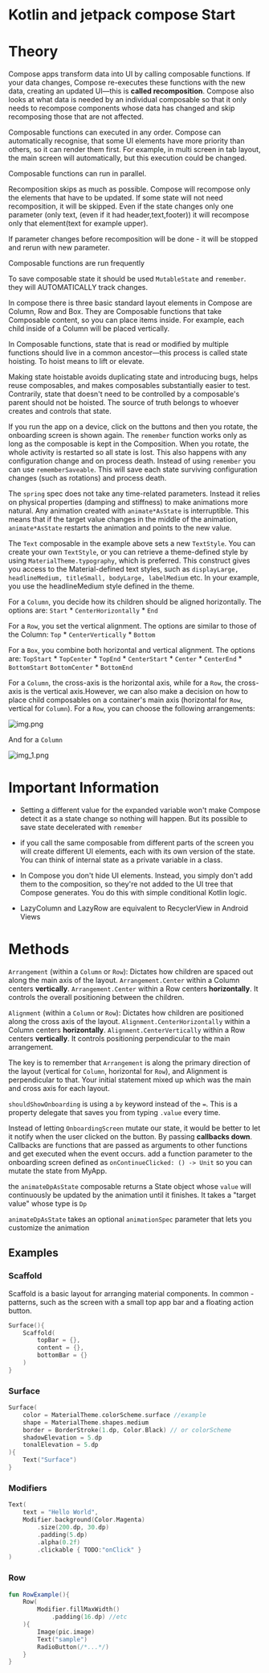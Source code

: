 # Kotlin and jetpack compose Start

# **Theory**

Compose apps transform data into UI by calling composable functions. If your data changes,
Compose re-executes these functions with the new data, creating an updated UI—this is
**called recomposition**. Compose also looks at what data is needed by an individual composable
so that it only needs to recompose components whose data has changed and skip recomposing those
that are not affected.

Composable functions can executed in any order. Compose can automatically recognise, that some
UI elements have more priority than others, so it can render them first. For example, in multi
screen in tab layout, the main screen will automatically, but this execution could be changed.

Composable functions can run in parallel.

Recomposition skips as much as possible. Compose will recompose only the elements that have to
be updated. If some state will not need recomposition, it will be skipped. Even if the state
changes only one parameter (only text, (even if it had header,text,footer)) it will recompose
only that element(text for example upper).

If parameter changes before recomposition will be done - it will be stopped and rerun with new 
parameter.

Composable functions are run frequently

To save composable state it should be used `MutableState` and `remember`. they will
AUTOMATICALLY track changes.

In compose there is three basic standard layout elements in Compose are Column, Row and Box.
They are Composable functions that take Composable content, so you can place items inside.
For example, each child inside of a Column will be placed vertically.

In Composable functions, state that is read or modified by multiple functions should live in a
common ancestor—this process is called state hoisting. To hoist means to lift or elevate.

Making state hoistable avoids duplicating state and introducing bugs, helps reuse composables,
and makes composables substantially easier to test. Contrarily, state that doesn't need to be
controlled by a composable's parent should not be hoisted. The source of truth belongs to whoever
creates and controls that state.

If you run the app on a device, click on the buttons and then you rotate, the onboarding screen
is shown again. The `remember` function works only as long as the composable is kept in the
Composition. When you rotate, the whole activity is restarted so all state is lost. This also
happens with any configuration change and on process death.
Instead of using `remember` you can use `rememberSaveable`. This will save each state surviving
configuration changes (such as rotations) and process death.

The `spring` spec does not take any time-related parameters. Instead it relies on physical
properties (damping and stiffness) to make animations more natural. Any animation created with
`animate*AsState` is interruptible. This means that if the target value changes in the middle of
the animation, `animate*AsState` restarts the animation and points to the new value.

The `Text` composable in the example above sets a new `TextStyle`. You can create your own
`TextStyle`, or you can retrieve a theme-defined style by using `MaterialTheme.typography`, which
is preferred. This construct gives you access to the Material-defined text styles, such as
`displayLarge, headlineMedium, titleSmall, bodyLarge, labelMedium` etc. In your example, you use
the headlineMedium style defined in the theme.


For a `Column`, you decide how its children should be aligned horizontally. The options are:
`Start` * `CenterHorizontally` * `End`

For a `Row`, you set the vertical alignment. The options are similar to those of the Column:
`Top` * `CenterVertically` * `Bottom`

For a `Box`, you combine both horizontal and vertical alignment. The options are:
`TopStart` * `TopCenter` * `TopEnd` * `CenterStart` * `Center` * `CenterEnd` * `BottomStart`
`BottomCenter` * `BottomEnd`

For a `Column`, the cross-axis is the horizontal axis, while for a `Row`, the cross-axis is the 
vertical axis.However, we can also make a decision on how to place child composables on a container's 
main axis (horizontal for `Row`, vertical for `Column`). 
For a `Row`, you can choose the following arrangements:

![img.png](img.png)

And for a `Column`

![img_1.png](img_1.png)

# **Important Information**

- Setting a different value for the expanded variable won't make Compose detect it as a
state change so nothing will happen. But its possible to save state decelerated with `remember`

- if you call the same composable from different parts of the screen you will create different
UI elements, each with its own version of the state. You can think of internal state as a private
variable in a class.

- In Compose you don't hide UI elements. Instead, you simply don't add them to the composition,
so they're not added to the UI tree that Compose generates. You do this with simple conditional
Kotlin logic.

- LazyColumn and LazyRow are equivalent to RecyclerView in Android Views

# **Methods**

`Arrangement` (within a `Column` or `Row`): Dictates how children are spaced out along the main
axis of the layout. `Arrangement.Center` within a Column centers **vertically**. `Arrangement.Center`
within a Row centers **horizontally**. It controls the overall positioning between the children.

`Alignment` (within a `Column` or `Row`): Dictates how children are positioned along the cross
axis of the layout. `Alignment.CenterHorizontally` within a Column centers **horizontally**.
`Alignment.CenterVertically` within a Row centers **vertically**. It controls positioning
perpendicular to the main arrangement.

The key is to remember that `Arrangement` is along the primary direction of the layout
(vertical for `Column`, horizontal for `Row`), and Alignment is perpendicular to that.
Your initial statement mixed up which was the main and cross axis for each layout.

`shouldShowOnboarding` is using a `by` keyword instead of the `=`. This is a property delegate
that saves you from typing `.value` every time.

Instead of letting `OnboardingScreen` mutate our state, it would be better to let it notify when
the user clicked on the button. By passing **callbacks down**. Callbacks are functions that are
passed as arguments to other functions and get executed when the event occurs.
add a function parameter to the onboarding screen defined as `onContinueClicked: () -> Unit`
so you can mutate the state from MyApp.

the `animateDpAsState` composable  returns a State object whose `value` will continuously be
updated by the animation until it finishes. It takes a "target value" whose type is `Dp`

`animateDpAsState` takes an optional `animationSpec` parameter that lets you customize the animation

## Examples

### Scaffold

Scaffold is a basic layout for arranging material components. In common - patterns, such as the
screen with a small top app bar and a floating action button.
```kt
Surface(){
    Scaffold(
        topBar = {},
        content = {},
        bottomBar = {}
    )
}
```


### Surface

```kt
Surface(
    color = MaterialTheme.colorScheme.surface //example
    shape = MaterialTheme.shapes.medium
    border = BorderStroke(1.dp, Color.Black) // or colorScheme
    shadowElevation = 5.dp
    tonalElevation = 5.dp
){
    Text("Surface")
}
```

### Modifiers

```kt
Text(
    text = "Hello World",
    Modifier.background(Color.Magenta)
        .size(200.dp, 30.dp)
        .padding(5.dp)
        .alpha(0.2f)
        .clickable { TODO:"onClick" }
)
```

### Row

```kt
fun RowExample(){
    Row(
        Modifier.fillMaxWidth()
            .padding(16.dp) //etc
    ){
        Image(pic.image)
        Text("sample")
        RadioButton(/*...*/)
    }
}
```
